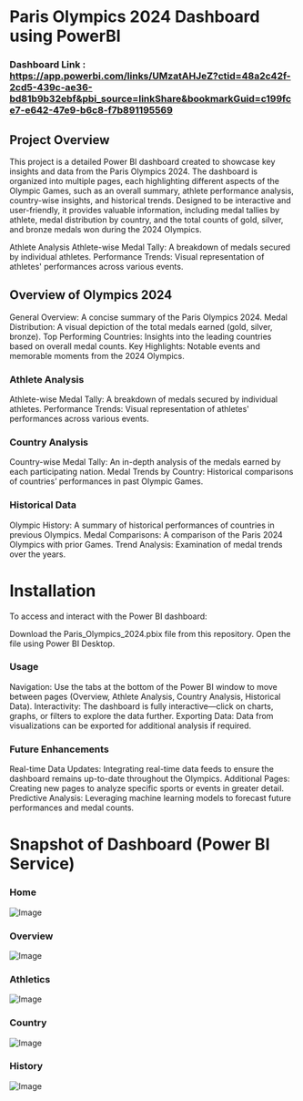 # Paris Olympics 2024 Dashboard using PowerBI

### Dashboard Link : https://app.powerbi.com/links/UMzatAHJeZ?ctid=48a2c42f-2cd5-439c-ae36-bd81b9b32ebf&pbi_source=linkShare&bookmarkGuid=c199fce7-e642-47e9-b6c8-f7b891195569
## Project Overview

This project is a detailed Power BI dashboard created to showcase key insights and data from the Paris Olympics 2024. The dashboard is organized into multiple pages, each highlighting different aspects of the Olympic Games, such as an overall summary, athlete performance analysis, country-wise insights, and historical trends. Designed to be interactive and user-friendly, it provides valuable information, including medal tallies by athlete, medal distribution by country, and the total counts of gold, silver, and bronze medals won during the 2024 Olympics.

Athlete Analysis
Athlete-wise Medal Tally: A breakdown of medals secured by individual athletes.
Performance Trends: Visual representation of athletes' performances across various events.

## Overview of Olympics 2024
General Overview: A concise summary of the Paris Olympics 2024.
Medal Distribution: A visual depiction of the total medals earned (gold, silver, bronze).
Top Performing Countries: Insights into the leading countries based on overall medal counts.
Key Highlights: Notable events and memorable moments from the 2024 Olympics.

### Athlete Analysis
Athlete-wise Medal Tally: A breakdown of medals secured by individual athletes.
Performance Trends: Visual representation of athletes' performances across various events.

### Country Analysis
Country-wise Medal Tally: An in-depth analysis of the medals earned by each participating nation.
Medal Trends by Country: Historical comparisons of countries’ performances in past Olympic Games.

### Historical Data
Olympic History: A summary of historical performances of countries in previous Olympics.
Medal Comparisons: A comparison of the Paris 2024 Olympics with prior Games.
Trend Analysis: Examination of medal trends over the years.

# Installation
To access and interact with the Power BI dashboard:

Download the Paris_Olympics_2024.pbix file from this repository.
Open the file using Power BI Desktop.
### Usage
Navigation: Use the tabs at the bottom of the Power BI window to move between pages (Overview, Athlete Analysis, Country Analysis, Historical Data).
Interactivity: The dashboard is fully interactive—click on charts, graphs, or filters to explore the data further.
Exporting Data: Data from visualizations can be exported for additional analysis if required.

### Future Enhancements
Real-time Data Updates: Integrating real-time data feeds to ensure the dashboard remains up-to-date throughout the Olympics.
Additional Pages: Creating new pages to analyze specific sports or events in greater detail.
Predictive Analysis: Leveraging machine learning models to forecast future performances and medal counts.



# Snapshot of Dashboard (Power BI Service)

### Home


![Image](https://github.com/user-attachments/assets/9273f69c-ff27-4adc-b14a-090a849657d0)
[](url)
### Overview

![Image](https://github.com/user-attachments/assets/462689f4-1d1a-4a65-92db-246df857ee05)

### Athletics

![Image](https://github.com/user-attachments/assets/180dbc43-5c48-4646-af63-f3ec6fdca7c3)

### Country

![Image](https://github.com/user-attachments/assets/68f81c2a-120d-493b-afb0-607e8b89861e)

### History

![Image](https://github.com/user-attachments/assets/fecec6cf-7992-4505-973f-1eebbdbf79f7)

 






